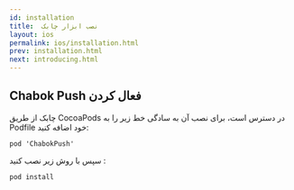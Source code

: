 ```yaml
---
id: installation
title:  نصب ابزار چابک
layout: ios
permalink: ios/installation.html
prev: installation.html
next: introducing.html
---
```

Chabok Push فعال کردن
-------------


چابک از طریق CocoaPods در دسترس است، برای نصب آن به سادگی خط زیر را به Podfile خود اضافه کنید:

`pod 'ChabokPush'`

سپس با روش زیر نصب کنید :

`pod install`


